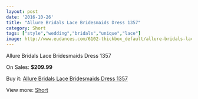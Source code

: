 ```yaml
---
layout: post
date: '2016-10-26'
title: "Allure Bridals Lace Bridesmaids Dress 1357"
category: Short
tags: ["style","wedding","bridals","unique","lace"]
image: http://www.eudances.com/6102-thickbox_default/allure-bridals-lace-bridesmaids-dress-1357.jpg
---
```

Allure Bridals Lace Bridesmaids Dress 1357

On Sales: **$209.99**
<a href="https://www.eudances.com/en/short/2176-allure-bridals-lace-bridesmaids-dress-1357.html"><amp-img layout="responsive" width="600" height="600" src="//www.eudances.com/6102-thickbox_default/allure-bridals-lace-bridesmaids-dress-1357.jpg" alt="Allure Bridals Lace Bridesmaids Dress 1357 0" /></a>
<a href="https://www.eudances.com/en/short/2176-allure-bridals-lace-bridesmaids-dress-1357.html"><amp-img layout="responsive" width="600" height="600" src="//www.eudances.com/6103-thickbox_default/allure-bridals-lace-bridesmaids-dress-1357.jpg" alt="Allure Bridals Lace Bridesmaids Dress 1357 1" /></a>
<a href="https://www.eudances.com/en/short/2176-allure-bridals-lace-bridesmaids-dress-1357.html"><amp-img layout="responsive" width="600" height="600" src="//www.eudances.com/6104-thickbox_default/allure-bridals-lace-bridesmaids-dress-1357.jpg" alt="Allure Bridals Lace Bridesmaids Dress 1357 2" /></a>

Buy it: [Allure Bridals Lace Bridesmaids Dress 1357](https://www.eudances.com/en/short/2176-allure-bridals-lace-bridesmaids-dress-1357.html "Allure Bridals Lace Bridesmaids Dress 1357")

View more: [Short](https://www.eudances.com/en/25-short "Short")